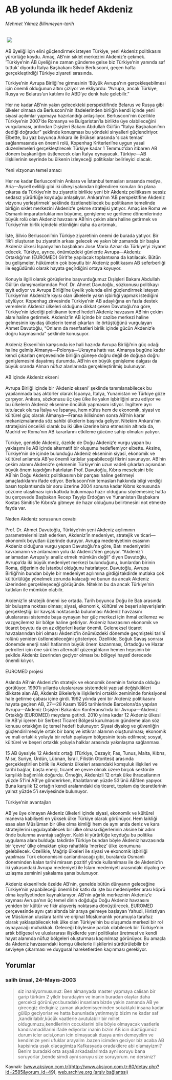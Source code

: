 # AB yolunda ilk hedef Akdeniz

*Mehmet Yılmaz Bilinmeyen-tarih*

<div>
 <font>
  <img border="0" height="1" src="/web/20040113072417im_/http://www.aksiyon.com.tr/images/blank.gif"/>
 </font>
 <font class="content">
  <p>
   <img border="0" hspace="5" src="http://web.archive.org/web/20040113072417im_/http://www.aksiyon.com.tr/resim/441/48.jpg" vspace="5"/>
  </p>
 </font>
 <font class="content">
  AB üyeliği için elini güçlendirmek isteyen Türkiye, yeni Akdeniz politikasını yürürlüğe koydu. Amaç,  AB’nin sıklet merkezini Akdeniz’e çekmek. ‘Türkiye’nin AB üyeliği ne zaman gündeme gelse biz Türkiye’nin yanında saf tuttuk’ diyordu İtalya Başbakanı Silvio Berlusconi, geçen hafta gerçekleştirdiği Türkiye ziyareti sırasında.
 </font>
 <p>
  <font class="content">
   Türkiye’nin Avrupa Birliği’ne girmesinin ‘Büyük Avrupa’nın gerçekleşebilmesi için önemli olduğunun altını çiziyor ve ekliyordu: “Avrupa, ancak Türkiye, Rusya ve Belarus’un katılımı ile ABD’ye denk hale gelebilir.”
   <br/>
   <br/>
   Her ne kadar AB’nin yakın gelecekteki perspektifinde Belarus ve Rusya gibi ülkeler olmasa da Berlusconi’nin ifadelerinden birliğin kendi içinde yeni siyasî açılımlar yapmaya hazırlandığı anlaşılıyor. Berlusconi’nin özellikle Türkiye’nin 2007’de Romanya ve Bulgaristan’la birlikte üye olabileceğini vurgulaması, ardından Dışişleri Bakanı Abdullah Gül’ün “İtalya Başbakanı’nın dediği doğrudur” şeklinde konuşması bu yöndeki sinyalleri güçlendiriyor. Elbette, bu yaz boyunca Ankara ile Brüksel arasında ‘sıcak temas’ sağlanmasında en önemli rolü, Kopenhag Kriterleri’ne uygun yasal düzenlemeleri gerçekleştirecek Türkiye kadar 1 Temmuz’dan itibaren AB dönem başkanlığını üstlenecek olan İtalya oynayacak. Türkiye—AB ilişkilerinin seyrinde bu ülkenin izleyeceği politikalar belirleyici olacak.
   <br/>
   <br/>
   Yeni vizyonun temel amacı
   <br/>
   <br/>
   Her ne kadar Berlusconi’nin Ankara ve İstanbul temasları sırasında medya, Aria—Aycell evliliği gibi iki ülkeyi yakından ilgilendiren konuları ön plana çıkarsa da Türkiye’nin bu ziyaretle birlikte yeni bir Akdeniz politikasını sessiz sedasız yürürlüğe koyduğu anlaşılıyor. Ankara’nın ‘AB perspektifine Akdeniz vizyonu yerleştirmek’ şeklinde özetlenebilecek bu politikanın temelinde birliğin sıklet merkezini Akdeniz’e çekme stratejisi yatıyor. Amaç ise Roma ve Osmanlı imparatorluklarının büyüme, genişleme ve gerileme dönemlerinde büyük rolü olan Akdeniz havzasını AB’nin çekim alanı haline getirmek ve Türkiye’nin birlik içindeki etkinliğini daha da artırmak.
   <br/>
   <br/>
   İşte, Silvio Berlusconi’nin Türkiye ziyaretinin önemi de burada yatıyor. Bir ‘ilk’i oluşturan bu ziyaretin arkası gelecek ve yakın bir zamanda bir başka Akdeniz ülkesi İspanya’nın başbakanı Jose Maria Aznar da Türkiye’yi ziyaret edecek. Türkiye, ayrıca, önümüzdeki günlerde Avrupa—Akdeniz Ortaklığı’nın (EUROMED) Girit’te yapılacak toplantısına da katılacak. Bütün bu gelişmeler, hükümetin çok boyutlu bir Akdeniz politikasını AB seferberliği ile eşgüdümlü olarak hayata geçirdiğini ortaya koyuyor.
   <br/>
   <br/>
   Konuyla ilgili olarak görüşlerine başvurduğumuz Dışişleri Bakanı Abdullah Gül’ün danışmanlarından Prof. Dr. Ahmet Davutoğlu, sözkonusu politikayı teyit ediyor ve Avrupa Birliği’ne üyelik yolunda elini güçlendirmek isteyen Türkiye’nin Akdeniz’e kıyısı olan ülkelerle yakın işbirliği yapmak istediğini söylüyor. Kopenhag zirvesinde Türkiye’nin AB adaylığına en fazla destek verenlerin Akdeniz ülkeleri olduğuna dikkat çeken Davutoğlu’na göre, Türkiye’nin izlediği politikanın temel hedefi Akdeniz havzasını AB’nin çekim alanı haline getirmek. Akdeniz’in AB içinde bir cazibe merkezi haline gelmesinin kıyıdaş ülkelerin temel çıkarları ile örtüştüğünü vurgulayan Ahmet Davutoğlu, “Onların da menfaatleri birlik içinde gücün Akdeniz’e doğru kaymasında” şeklinde konuşuyor.
   <br/>
   <br/>
   Akdeniz Ekseni’nin karşısında ise hali hazırda Avrupa Birliği’nin güç odağı haline gelmiş Almanya—Polonya—Ukrayna hattı var. Almanya bugüne kadar kendi çıkarları çerçevesinde birliğin güneye doğru değil de doğuya doğru genişlemesini dayatmış durumda. AB’nin en büyük genişleme dalgası da büyük oranda Alman nüfuz alanlarında gerçekleştirilmiş bulunuyor.
   <br/>
   <br/>
   AB içinde Akdeniz ekseni
   <br/>
   <br/>
   Avrupa Birliği içinde bir ‘Akdeniz ekseni’ şeklinde tanımlanabilecek bu yapılanmada baş aktörler olarak İspanya, İtalya, Yunanistan ve Türkiye göze çarpıyor. Ankara, sözkonusu üç üye ülke ile yakın işbirliğini arzu ediyor ve bu ülkelerin Akdeniz eksenine öncülük yapmasını istiyor. İngiltere ayrı tutulacak olursa İtalya ve İspanya, hem nüfus hem de ekonomik, siyasi ve kültürel güç olarak Almanya—Fransa ikilisinden sonra AB’nin karar mekanizmalarında söz sahibi ülkelerin başında geliyor. Nitekim Ankara’nın stratejisini öncelikli olarak bu iki ülke üzerine bina etmesinin altında da, Madrid ve Roma’nın AB kararlarını etkileme gücüne sahip olmaları yatıyor.
   <br/>
   <br/>
   Türkiye, genelde Akdeniz, özelde de Doğu Akdeniz’e vurgu yapan bu yaklaşımı ile AB içinde alternatif bir oluşumu hedeflemiyor elbette. Aksine, Türkiye’nin de içinde bulunduğu Akdeniz ekseninin siyasî, ekonomik ve kültürel anlamda AB’ye önemli katkılar yapabileceği fikrini savunuyor. AB’nin çekim alanını Akdeniz’e çekmenin Türkiye’nin uzun vadeli çıkarları açısından büyük önem taşıdığını hatırlatan Prof. Davutoğlu, Kıbrıs meselesini bile AB’nin Doğu Akdeniz politikasının bir parçası haline getirmeyi amaçladıklarını ifade ediyor. Berlusconi’nin temasları hakkında bilgi verdiği basın toplantısında bir soru üzerine 2004 sonuna kadar Kıbrıs konusunda çözüme ulaşılması için katkıda bulunmaya hazır olduğunu söylemesini; hatta bu çerçevede Başbakan Recep Tayyip Erdoğan ve Yunanistan Başbakanı Kostas Simitis’le Kıbrıs’a gitmeye de hazır olduğunu belirtmesini not etmekte fayda var.
   <br/>
   <br/>
   Neden Akdeniz sorusunun cevabı
   <br/>
   <br/>
   Prof. Dr. Ahmet Davutoğlu, Türkiye’nin yeni Akdeniz açılımının parametrelerini izah ederken, Akdeniz’in medeniyet, stratejik ve ticari—ekonomik boyutları üzerinde duruyor. Avrupa medeniyetinin esasının Akdeniz olduğuna vurgu yapan Davutoğlu’na göre, Batı medeniyetini kavramanın ve anlamanın yolu da Akdeniz’den geçiyor. “Akdeniz’i anlamadan Avrupa’yı analiz etmek mümkün değil” diyen Davutoğlu, Avrupa’da iki büyük medeniyet merkezi bulunduğunu, bunlardan birinin Roma, diğerinin de İstanbul olduğunu hatırlatıyor. Davutoğlu, Avrupa Birliği’nin bundan böyle bir medeniyet açılımına girdiği takdirde mutlaka çok kültürlülüğe yönelmek zorunda kalacağı ve bunun da ancak Akdeniz üzerinden gerçekleşeceği görüşünde. Nitekim bu da ancak Türkiye’nin katkıları ile mümkün olabilir.
   <br/>
   <br/>
   Akdeniz’in stratejik önemi ise ortada. Tarih boyunca Doğu ile Batı arasında bir buluşma noktası olması; siyasi, ekonomik, kültürel ve beşeri alışverişlerin gerçekleştiği bir kavşak noktasında bulunması Akdeniz havzasını uluslararası sistemde başa oynayan her güç merkezi için ihmal edilemez ve vazgeçilemez bir bölge haline getiriyor. Akdeniz havzasının ekonomik ve ticaret boyutu da en az diğerleri kadar önemli. Geleneksel ticaret havzalarından biri olması Akdeniz’in önümüzdeki dönemde geçmişteki tarihî rolünü yeniden üstlenebileceğini gösteriyor. Özellikle, Soğuk Savaş sonrası dönemde enerji nakil hatlarının büyük önem kazanması, Ortadoğu ve Hazar petrolleri için öne sürülen alternatif güzergâhların hemen hepsinin bir şekilde Akdeniz üzerinden geçiyor olması bu bölgeyi hayatî derecede önemli kılıyor.
   <br/>
   <br/>
   EUROMED projesi
   <br/>
   <br/>
   Aslında AB’nin Akdeniz’in stratejik ve ekonomik öneminin farkında olduğu görülüyor. 1990’lı yıllarda uluslararası sistemdeki yapısal değişiklikleri dikkate alan AB, Akdeniz ülkeleriyle ilişkilerini ortaklık zemininde fonksiyonel hale getirme çabası içine girdi. 1992 yılında yeni bir Akdeniz politikasını hayata geçiren AB, 27—28 Kasım 1995 tarihlerinde Barcelona’da yapılan Avrupa—Akdeniz Dışişleri Bakanları Konferansı’nda bir Avrupa—Akdeniz Ortaklığı (EUROMED) meydana getirdi. 2010 yılına kadar 12 Akdeniz ülkesi ile AB’yi içeren bir Serbest Ticaret Bölgesi kurulmasını gündeme alan söz konusu ortaklığın üç temel hedefi bulunuyor: Siyasi diyalog ve güvenliğin güçlendirilmesiyle ortak bir barış ve istikrar alanının oluşturulması; ekonomik ve mali ortaklık yoluyla bir refah paylaşım bölgesinin tesis edilmesi; sosyal, kültürel ve beşeri ortaklık yoluyla halklar arasında yakınlaşma sağlanması.
   <br/>
   <br/>
   15 AB üyesiyle 12 Akdeniz ortağı (Türkiye, Cezayir, Fas, Tunus, Malta, Kıbrıs, Mısır, Suriye, Ürdün, Lübnan, İsrail, Filistin Otoritesi) arasında gerçekleştirilen birlik ile Akdeniz ülkeleri arasındaki komşuluk ilişkileri ve tarihî bağlar, başta enerji, ticaret ve çevre olmak üzere birçok sektörde karşılıklı bağımlılık doğurdu. Örneğin, Akdenizli 12 ortak ülke ihracatlarının yüzde 51’ini AB’ye gönderirken, ithalatlarının yüzde 53’ünü AB’den yapıyor. Buna karşılık 12 ortağın kendi aralarındaki dış ticaret, toplam dış ticaretlerinin yalnız yüzde 5’i seviyesinde bulunuyor.
   <br/>
   <br/>
   Türkiye’nin avantajları
   <br/>
   <br/>
   AB’ye üye olmayan Akdeniz ülkeleri içinde siyasi, ekonomik ve kültürel manevra kabiliyeti en yüksek ülke Türkiye olarak görünüyor. Hem laikliği esas alan Müslüman bir ülke olma kimliği hem de aynı anda deniz ve kara stratejilerini uygulayabilecek bir ülke olması diğerlerinin aksine bir adım önde bulunma avantajı sağlıyor. Kaldı ki yürürlüğe koyduğu bu politika uygulama alanı bulduğu takdirde Türkiye bundan böyle Akdeniz havzasında bir ‘çevre’ ülke olmaktan çıkıp rahatlıkla ‘merkez’ ülke konumuna gelebilecek. Özellikle, Mağrip ülkeleri ile siyasi ve ekonomik işbirliği yapılması Türk ekonomisini canlandıracağı gibi, buralarda Osmanlı döneminden kalan tarihi mirasın pozitif yönde kullanılması ile de Akdeniz’in iki yakasındaki Avrupa medeniyeti ile İslam medeniyeti arasındaki diyalog ve uzlaşma zeminini yakalama şansı bulunuyor.
   <br/>
   <br/>
   Akdeniz ekseni’nde özelde AB’nin, genelde bütün dünyanın geleceğine Türkiye’nin yapabileceği önemli bir katkı da işte bu medeniyetler arası köprü olma keyfiyetinden kaynaklanıyor. AB’nin ağırlık merkezinin Akdeniz’e kayması Avrupa’nın üç temel dinin doğduğu Doğu Akdeniz havzasını yeniden bir kültür ve fikir alışveriş noktasına dönüştürecek. EUROMED çerçevesinde aynı çatı altında bir araya gelmeye başlayan Yahudi, Hıristiyan ve Müslüman uluslara tarihi ve orijinal Müslümanlık yorumuyla tarafsız olarak yaklaşabilecek tek ülke olan Türkiye’nin bu oluşumda merkezi bir rol oynayacağı muhakkak. Geleceği böylesine parlak olabilecek bir Türkiye’nin artık bölgesel ve uluslararası ilişkilerde yeni politikalar üretmesi ve kendi hayat alanında nüfuz bölgeleri oluşturması kaçınılmaz görünüyor. Bu amaçla da Akdeniz havzasındaki komşu ülkelerle ilişkilerini sürdürülebilir bir seviyeye çıkarması ve duygusal hareketlerden kaçınması gerekiyor.
  </font>
 </p>
</div>


## Yorumlar

### salih ünsal, 24-Mayıs-2003
> siz inaniyormusunuz: 
> Ben almanyada master yapmaya calisan bir garip türküm 2 yildir buradayim ve inanin buradan olaylar daha gercekci görünüyor.buradaki insanlara bizde yakin zamanda AB ye girecegiz dediginiz zaman akademisyeninden sokaktaki insana kadar gülüp geciyorlar ve hatta bununlada yetinmeyip bizim ne kadar saf ,kandirilabilr,kücük vaatlerle avutulabilr bir millet oldugumuzu,kendilerinin cocuklarini bile böyle olmayacak vaatlerle kandiramadillarini ifade ediyorlar inanin bizim AB icin düstügümüz durum icler acisi,onun icin olmayacak duaya amin demeyelim ve kendimize yeni ufuklar arayalim .bazen icimden geciyor biz acaba AB kapisinda usak olacagimiza Kafkasyada oradakilere abi olamayizmi?Benim buradaki orta asyali arkadaslarimda ayni soruyu bana soruyorlar ,bende simdi ayni soruyu size soruyorum. ne dersiniz?

Kaynak: [www.aksiyon.com.tr](http://www.aksiyon.com.tr:80/detay.php?id=2585&yorum_id=49), [web.archive.org (arşiv bağlantısı)](http://web.archive.org/web/20040113072417/http://www.aksiyon.com.tr:80/detay.php?id=2585&yorum_id=49)
